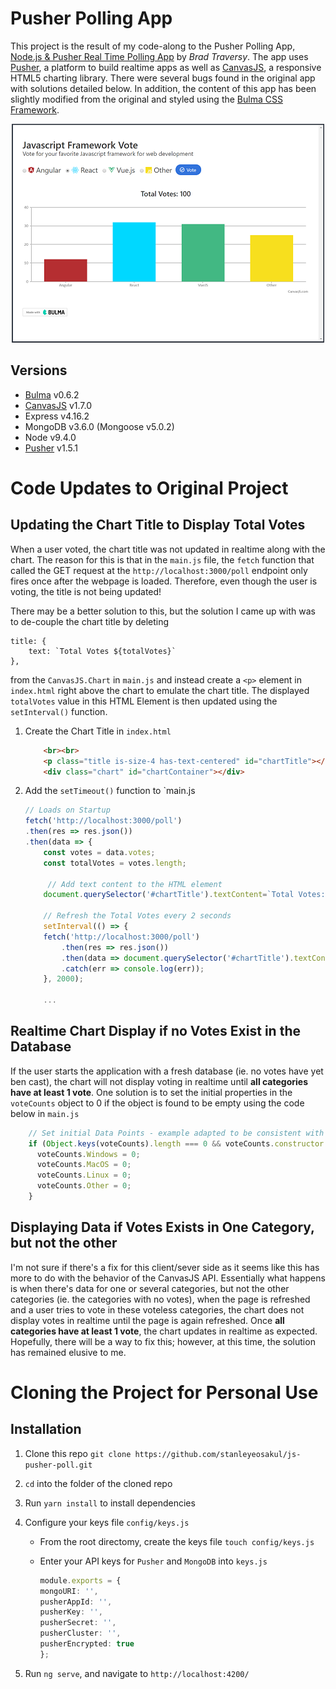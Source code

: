 # Pusher Polling App
This project is the result of my code-along to the Pusher Polling App, [Node.js & Pusher Real Time Polling App](https://www.youtube.com/watch?v=SSDED3XKz-0&t=9s) by *Brad Traversy*.  The app uses [Pusher](https://pusher.com), a platform to build realtime apps as well as [CanvasJS](https://canvasjs.com/), a responsive HTML5 charting library.  There were several bugs found in the original app with solutions detailed below.  In addition, the content of this app has been slightly modified from the original and styled using the [Bulma CSS Framework](https://bulma.io).

<p align="center">
    <img width="500" height="350" src="./public/images/homepage.png"><br>
</p>

## Versions
* [Bulma](https://bulma.io) v0.6.2
* [CanvasJS](https://canvasjs.com/) v1.7.0
* Express v4.16.2
* MongoDB v3.6.0 (Mongoose v5.0.2)
* Node v9.4.0
* [Pusher](https://pusher.com) v1.5.1

# Code Updates to Original Project
## Updating the Chart Title to Display Total Votes
When a user voted, the chart title was not updated in realtime along with the chart.  The reason for this is that in the `main.js` file, the `fetch` function that called the GET request at the `http://localhost:3000/poll` endpoint only fires once after the webpage is loaded.  Therefore, even though the user is voting, the title is not being updated!  

There may be a better solution to this, but the solution I came up with was to de-couple the chart title by deleting
```
title: {
    text: `Total Votes ${totalVotes}`
},
```

from the `CanvasJS.Chart` in `main.js` and instead create a `<p>` element in `index.html` right above the chart to emulate the chart title.  The displayed `totalVotes` value in this HTML Element is then updated using the `setInterval()` function.

1. Create the Chart Title in `index.html`
    ```html
        <br><br>
        <p class="title is-size-4 has-text-centered" id="chartTitle"></p>  <!-- Bulma CSS classes used -->
        <div class="chart" id="chartContainer"></div>
    ```
1. Add the `setTimeout()` function to `main.js
    ```typescript
    // Loads on Startup
    fetch('http://localhost:3000/poll')
    .then(res => res.json())
    .then(data => {
        const votes = data.votes;
        const totalVotes = votes.length;

         // Add text content to the HTML element
        document.querySelector('#chartTitle').textContent=`Total Votes: ${totalVotes}`;

        // Refresh the Total Votes every 2 seconds
        setInterval(() => {
        fetch('http://localhost:3000/poll')
            .then(res => res.json())
            .then(data => document.querySelector('#chartTitle').textContent = `Total Votes: ${data.votes.length}`)
            .catch(err => console.log(err));
        }, 2000);

        ...
    ```

## Realtime Chart Display if no Votes Exist in the Database
If the user starts the application with a fresh database (ie. no votes have yet ben cast), the chart will not display voting in realtime until **all categories have at least 1 vote**.  One solution is to set the initial properties in the `voteCounts` object to 0 if the object is found to be empty using the code below in `main.js`

```typescript
    // Set initial Data Points - example adapted to be consistent with Brad's original project
    if (Object.keys(voteCounts).length === 0 && voteCounts.constructor === Object) {
      voteCounts.Windows = 0;
      voteCounts.MacOS = 0;
      voteCounts.Linux = 0;
      voteCounts.Other = 0;
    }
```

## Displaying Data if Votes Exists in One Category, but not the other
I'm not sure if there's a fix for this client/sever side as it seems like this has more to do with the behavior of the CanvasJS API.  Essentially what happens is when there's data for one or several categories, but not the other categories (ie. the categories with no votes), when the page is refreshed and a user tries to vote in these voteless categories, the chart does not display votes in realtime until the page is again refreshed.  Once **all categories have at least 1 vote**, the chart updates in realtime as expected.  Hopefully, there will be a way to fix this; however, at this time, the solution has remained elusive to me.

# Cloning the Project for Personal Use
## Installation
1. Clone this repo `git clone https://github.com/stanleyeosakul/js-pusher-poll.git`
1. `cd` into the folder of the cloned repo
1. Run `yarn install` to install dependencies
1. Configure your keys file `config/keys.js`
    * From the root directomy, create the keys file `touch config/keys.js`
    * Enter your API keys for `Pusher` and `MongoDB` into `keys.js`

        ```typescript
        module.exports = {
        mongoURI: '',
        pusherAppId: '',
        pusherKey: '',
        pusherSecret: '',
        pusherCluster: '',
        pusherEncrypted: true
        };
        ```

1. Run `ng serve`, and navigate to `http://localhost:4200/`

